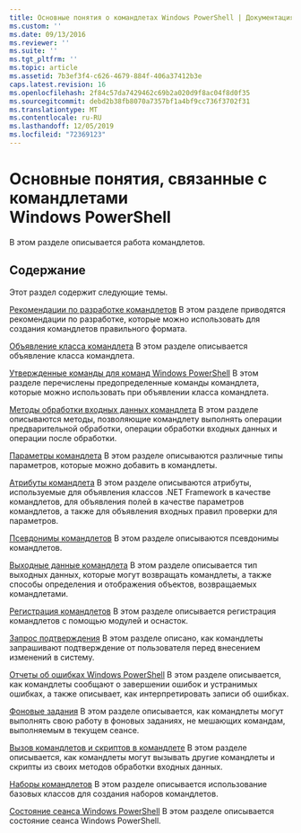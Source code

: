 ```yaml
---
title: Основные понятия о командлетах Windows PowerShell | Документация Майкрософт
ms.custom: ''
ms.date: 09/13/2016
ms.reviewer: ''
ms.suite: ''
ms.tgt_pltfrm: ''
ms.topic: article
ms.assetid: 7b3ef3f4-c626-4679-884f-406a37412b3e
caps.latest.revision: 16
ms.openlocfilehash: 2f84c57da7429462c69b2a020d9f8ac04f8d0f35
ms.sourcegitcommit: debd2b38fb8070a7357bf1a4bf9cc736f3702f31
ms.translationtype: MT
ms.contentlocale: ru-RU
ms.lasthandoff: 12/05/2019
ms.locfileid: "72369123"
---
```

# <a name="windows-powershell-cmdlet-concepts"></a>Основные понятия, связанные с командлетами Windows PowerShell

В этом разделе описывается работа командлетов.

## <a name="in-this-section"></a>Содержание

Этот раздел содержит следующие темы.

[Рекомендации по разработке командлетов](./cmdlet-development-guidelines.md) В этом разделе приводятся рекомендации по разработке, которые можно использовать для создания командлетов правильного формата.

[Объявление класса командлета](./cmdlet-class-declaration.md) В этом разделе описывается объявление класса командлета.

[Утвержденные команды для команд Windows PowerShell](./approved-verbs-for-windows-powershell-commands.md) В этом разделе перечислены предопределенные команды командлета, которые можно использовать при объявлении класса командлета.

[Методы обработки входных данных командлета](./cmdlet-input-processing-methods.md) В этом разделе описываются методы, позволяющие командлету выполнять операции предварительной обработки, операции обработки входных данных и операции после обработки.

[Параметры командлета](./cmdlet-parameters.md) В этом разделе описываются различные типы параметров, которые можно добавить в командлеты.

[Атрибуты командлета](./cmdlet-attributes.md) В этом разделе описываются атрибуты, используемые для объявления классов .NET Framework в качестве командлетов, для объявления полей в качестве параметров командлетов, а также для объявления входных правил проверки для параметров.

[Псевдонимы командлетов](./cmdlet-aliases.md) В этом разделе описываются псевдонимы командлетов.

[Выходные данные командлета](./cmdlet-output.md) В этом разделе описывается тип выходных данных, которые могут возвращать командлеты, а также способы определения и отображения объектов, возвращаемых командлетами.

[Регистрация командлетов](./modules-and-snap-ins.md) В этом разделе описывается регистрация командлетов с помощью модулей и оснасток.

[Запрос подтверждения](./requesting-confirmation-from-cmdlets.md) В этом разделе описано, как командлеты запрашивают подтверждение от пользователя перед внесением изменений в систему.

[Отчеты об ошибках Windows PowerShell](./error-reporting-concepts.md) В этом разделе описывается, как командлеты сообщают о завершении ошибок и устранимых ошибках, а также описывает, как интерпретировать записи об ошибках.

[Фоновые задания](./background-jobs.md) В этом разделе описывается, как командлеты могут выполнять свою работу в фоновых заданиях, не мешающих командам, выполняемым в текущем сеансе.

[Вызов командлетов и скриптов в командлете](./invoking-cmdlets-and-scripts-within-a-cmdlet.md) В этом разделе описывается, как командлеты могут вызывать другие командлеты и скрипты из своих методов обработки входных данных.

[Наборы командлетов](./cmdlet-sets.md) В этом разделе описывается использование базовых классов для создания наборов командлетов.

[Состояние сеанса Windows PowerShell](./windows-powershell-session-state.md) В этом разделе описывается состояние сеанса Windows PowerShell.
